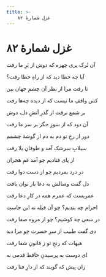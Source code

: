 ```yaml
---
title: >-
    غزل شمارهٔ ۸۲
---
```

# غزل شمارهٔ ۸۲

<div class="b" id="bn1"><div class="m1"><p>آن تُرک پری چهره که دوش از بَرِ ما رفت</p></div>
<div class="m2"><p>آیا چه خطا دید که از راهِ خطا رفت؟</p></div></div>
<div class="b" id="bn2"><div class="m1"><p>تا رفت مرا از نظر آن چشمِ جهان بین</p></div>
<div class="m2"><p>کس واقفِ ما نیست که از دیده چه‌ها رفت</p></div></div>
<div class="b" id="bn3"><div class="m1"><p>بر شمع نرفت از گذرِ آتشِ دل، دوش</p></div>
<div class="m2"><p>آن دود که از سوزِ جگر بر سر ما رفت</p></div></div>
<div class="b" id="bn4"><div class="m1"><p>دور از رخِ تو دم به دم از گوشهٔ چشمم</p></div>
<div class="m2"><p>سیلابِ سرشک آمد و طوفانِ بلا رفت</p></div></div>
<div class="b" id="bn5"><div class="m1"><p>از پای فتادیم چو آمد غمِ هجران</p></div>
<div class="m2"><p>در درد بمردیم چو از دست دوا رفت</p></div></div>
<div class="b" id="bn6"><div class="m1"><p>دل گفت وصالش به دعا باز توان یافت</p></div>
<div class="m2"><p>عمریست که عمرم همه در کارِ دعا رفت</p></div></div>
<div class="b" id="bn7"><div class="m1"><p>احرام چه بندیم؟ چو آن قبله نه این جاست</p></div>
<div class="m2"><p>در سعی چه کوشیم؟ چو از مروه صفا رفت</p></div></div>
<div class="b" id="bn8"><div class="m1"><p>دی گفت طبیب از سرِ حسرت چو مرا دید</p></div>
<div class="m2"><p>هیهات که رنجِ تو ز قانونِ شفا رفت</p></div></div>
<div class="b" id="bn9"><div class="m1"><p>ای دوست به پرسیدنِ حافظ قدمی نه</p></div>
<div class="m2"><p>زان پیش که گویند که از دارِ فنا رفت</p></div></div>
